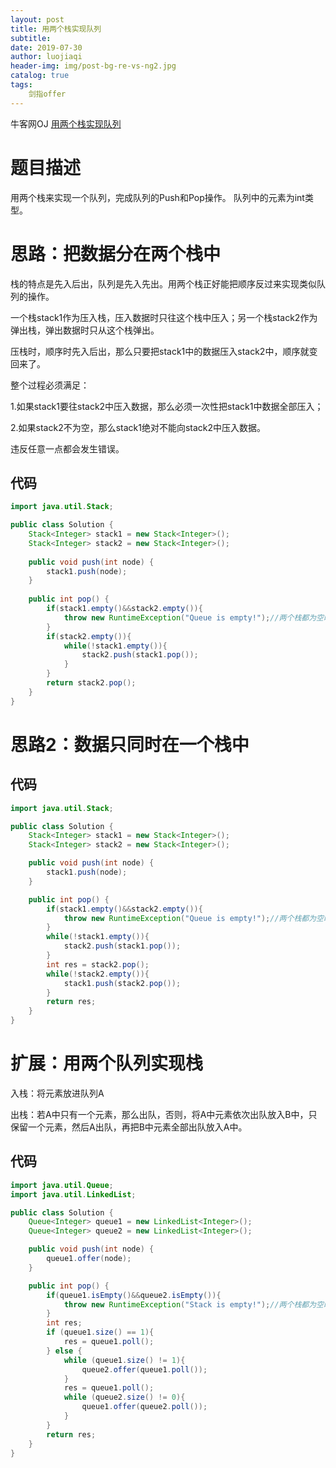 ```yaml
---
layout: post                          
title: 用两个栈实现队列                            
subtitle:                             
date: 2019-07-30                      
author: luojiaqi                      
header-img: img/post-bg-re-vs-ng2.jpg 
catalog: true                         
tags:                                 
    剑指offer                             
---
```

牛客网OJ [用两个栈实现队列](https://www.nowcoder.com/practice/54275ddae22f475981afa2244dd448c6?tpId=13&tqId=11158&tPage=1&rp=3&ru=%2Fta%2Fcoding-interviews&qru=%2Fta%2Fcoding-interviews%2Fquestion-ranking)
# 题目描述

用两个栈来实现一个队列，完成队列的Push和Pop操作。 队列中的元素为int类型。

# 思路：把数据分在两个栈中

栈的特点是先入后出，队列是先入先出。用两个栈正好能把顺序反过来实现类似队列的操作。

一个栈stack1作为压入栈，压入数据时只往这个栈中压入；另一个栈stack2作为弹出栈，弹出数据时只从这个栈弹出。

压栈时，顺序时先入后出，那么只要把stack1中的数据压入stack2中，顺序就变回来了。

整个过程必须满足：

1.如果stack1要往stack2中压入数据，那么必须一次性把stack1中数据全部压入；

2.如果stack2不为空，那么stack1绝对不能向stack2中压入数据。

违反任意一点都会发生错误。

## 代码

```java
import java.util.Stack;

public class Solution {
    Stack<Integer> stack1 = new Stack<Integer>();
    Stack<Integer> stack2 = new Stack<Integer>();
     
    public void push(int node) {
        stack1.push(node);
    }
     
    public int pop() {
        if(stack1.empty()&&stack2.empty()){
            throw new RuntimeException("Queue is empty!");//两个栈都为空时抛出异常
        }
        if(stack2.empty()){
            while(!stack1.empty()){
                stack2.push(stack1.pop());
            }
        }
        return stack2.pop();
    }
}
```

# 思路2：数据只同时在一个栈中

## 代码

```java
import java.util.Stack;

public class Solution {
    Stack<Integer> stack1 = new Stack<Integer>();
    Stack<Integer> stack2 = new Stack<Integer>();

    public void push(int node) {
        stack1.push(node);
    }

    public int pop() {
        if(stack1.empty()&&stack2.empty()){
            throw new RuntimeException("Queue is empty!");//两个栈都为空时抛出异常
        }
        while(!stack1.empty()){
            stack2.push(stack1.pop());
        }
        int res = stack2.pop();
        while(!stack2.empty()){
            stack1.push(stack2.pop());
        }
        return res;
    }
}
```



# 扩展：用两个队列实现栈

入栈：将元素放进队列A

出栈：若A中只有一个元素，那么出队，否则，将A中元素依次出队放入B中，只保留一个元素，然后A出队，再把B中元素全部出队放入A中。

## 代码

```java
import java.util.Queue;
import java.util.LinkedList;

public class Solution {
    Queue<Integer> queue1 = new LinkedList<Integer>();
    Queue<Integer> queue2 = new LinkedList<Integer>();

    public void push(int node) {
        queue1.offer(node);
    }

    public int pop() {
        if(queue1.isEmpty()&&queue2.isEmpty()){
            throw new RuntimeException("Stack is empty!");//两个栈都为空时抛出异常
        }
        int res;
        if (queue1.size() == 1){
            res = queue1.poll();
        } else {
            while (queue1.size() != 1){
                queue2.offer(queue1.poll());
            }
            res = queue1.poll();
            while (queue2.size() != 0){
                queue1.offer(queue2.poll());
            }
        }
		return res;
    }
}
```

